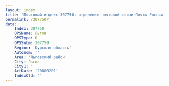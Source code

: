 ```yaml
---
layout: index
title: 'Почтовый индекс 307750: отделение почтовой связи Почты России'
permalink: /307750/
data:
    Index: 307750
    OPSName: Льгов
    OPSType: О
    OPSSubm: 307759
    Region: 'Курская область'
    Autonom: ''
    Area: 'Льговский район'
    City: Льгов
    City1: ''
    ActDate: '20080201'
    IndexOld: ''
---
```

